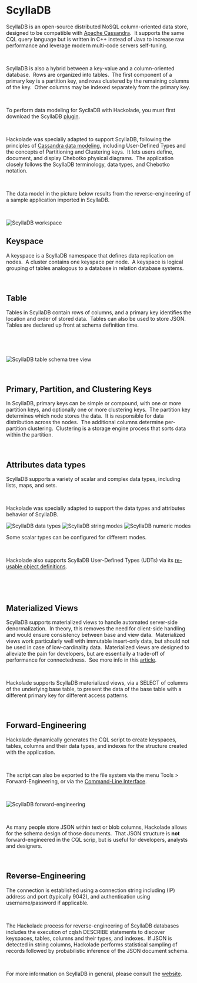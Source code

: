 # ScyllaDB

ScyllaDB is an open-source distributed NoSQL column-oriented data store, designed to be compatible with [Apache Cassandra](<Cassandra.md>).&nbsp; It supports the same CQL query language but is written in C++ instead of Java to increase raw performance and leverage modern multi-code servers self-tuning.

&nbsp;

ScyllaDB is also a hybrid between a key-value and a column-oriented database.&nbsp; Rows are organized into tables.&nbsp; The first component of a primary key is a partition key, and rows clustered by the remaining columns of the key.&nbsp; Other columns may be indexed separately from the primary key.

&nbsp;

To perform data modeling for SycllaDB with Hackolade, you must first download the ScyllaDB [plugin](<DownloadadditionalDBtargetplugin.md>). &nbsp;

&nbsp;

Hackolade was specially adapted to support ScyllaDB, following the principles of [Cassandra data modeling](<https://hackolade.com/nosqldb/cassandra-data-modeling.html> "target=\"\_blank\""), including User-Defined Types and the concepts of Partitioning and Clustering keys.&nbsp; It lets users define, document, and display Chebotko physical diagrams.&nbsp; The application closely follows the ScyllaDB terminology, data types, and Chebotko notation. &nbsp;

&nbsp;

The data model in the picture below results from the reverse-engineering of a sample application imported in ScyllaDB.

&nbsp;

![ScyllaDB workspace](<lib/ScyllaDB%20workspace.png>)

## Keyspace

A keyspace is a ScyllaDB namespace that defines data replication on nodes.&nbsp; A cluster contains one keyspace per node.&nbsp; A keyspace is logical grouping of tables analogous to a database in relation database systems.&nbsp;

&nbsp;

## Table

Tables in ScyllaDB contain rows of columns, and a primary key identifies the location and order of stored data.&nbsp; Tables can also be used to store JSON.&nbsp; Tables are declared up front at schema definition time.

&nbsp;

&nbsp;

![ScyllaDB table schema tree view](<lib/Cassandra%20table%20schema%20tree%20view.png>)

&nbsp;

## Primary, Partition, and Clustering Keys

In ScyllaDB, primary keys can be simple or compound, with one or more partition keys, and optionally one or more clustering keys.&nbsp; The partition key determines which node stores the data.&nbsp; It is responsible for data distribution across the nodes.&nbsp; The additional columns determine per-partition clustering.&nbsp; Clustering is a storage engine process that sorts data within the partition.

&nbsp;

## Attributes data types

ScyllaDB supports a variety of scalar and complex data types, including lists, maps, and sets.

&nbsp;

Hackolade was specially adapted to support the data types and attributes behavior of ScyllaDB.

![ScyllaDB data types](<lib/Cassandra%20data%20types.png>) ![ScyllaDB string modes](<lib/Cassandra%20string%20modes.png>) ![ScyllaDB numeric modes](<lib/Cassandra%20numeric%20modes.png>)

Some scalar types can be configured for different modes.&nbsp;

&nbsp;

Hackolade also supports ScyllaDB User-Defined Types (UDTs) via its [re-usable object definitions](<Reusableobjectsdefinitions.md>).

&nbsp;

&nbsp;

## Materialized Views

ScyllaDB supports materialized views to handle automated server-side denormalization.&nbsp; In theory, this removes the need for client-side handling and would ensure consistency between base and view data.&nbsp; Materialized views work particularly well with immutable insert-only data, but should not be used in case of low-cardinality data.&nbsp; Materialized views are designed to alleviate the pain for developers, but are essentially a trade-off of performance for connectedness.&nbsp; See more info in this [article](<http://www.doanduyhai.com/blog/?p=1930> "target=\"\_blank\"").

&nbsp;

Hackolade supports ScyllaDB materialized views, via a SELECT of columns of the underlying base table, to present the data of the base table with a different primary key for different access patterns. &nbsp;

&nbsp;

## Forward-Engineering

Hackolade dynamically generates the CQL script to create keyspaces, tables, columns and their data types, and indexes for the structure created with the application.

&nbsp;

The script can also be exported to the file system via the menu Tools \> Forward-Engineering, or via the [Command-Line Interface](<CommandLineInterface.md>).

&nbsp;

![ScyllaDB forward-engineering](<lib/Cassandra%20forward-engineering.png>)

&nbsp;

As many people store JSON within text or blob columns, Hackolade allows for the schema design of those documents.&nbsp; That JSON structure is **not** forward-engineered in the CQL scrip, but is useful for developers, analysts and designers.

&nbsp;

## Reverse-Engineering

The connection is established using a connection string including (IP) address and port (typically 9042), and authentication using username/password if applicable.&nbsp;

&nbsp;

The Hackolade process for reverse-engineering of ScyllaDB databases includes the execution of cqlsh DESCRIBE statements to discover keyspaces, tables, columns and their types, and indexes.&nbsp; If JSON is detected in string columns, Hackolade performs statistical sampling of records followed by probabilistic inference of the JSON document schema.

&nbsp;

For more information on ScyllaDB in general, please consult the [website](<https://www.scylladb.com/> "target=\"\_blank\"").

